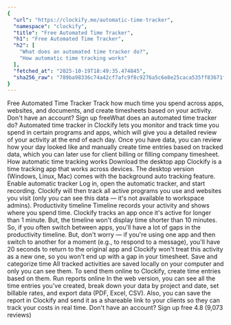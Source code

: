 ```yaml
---
{
  "url": "https://clockify.me/automatic-time-tracker",
  "namespace": "clockify",
  "title": "Free Automated Time Tracker",
  "h1": "Free Automated Time Tracker",
  "h2": [
    "What does an automated time tracker do?",
    "How automatic time tracking works"
  ],
  "fetched_at": "2025-10-19T18:49:35.474845",
  "sha256_raw": "789ba98336c74a42cf7afc9f8c9276a5c6e8e25caca535ff83671fa2a7aff082"
}
---
```


Free Automated Time Tracker
Track how much time you spend across apps, websites, and documents, and create timesheets based on your activity.
Don't have an account? Sign up freeWhat does an automated time tracker do?
Automated time tracker in Clockify lets you monitor and track time you spend in certain programs and apps, which will give you a detailed review of your activity at the end of each day.
Once you have data, you can review how your day looked like and manually create time entries based on tracked data, which you can later use for client billing or filling company timesheet.
How automatic time tracking works
Download the desktop app
Clockify is a time tracking app that works across devices. The desktop version (Windows, Linux, Mac) comes with the background auto tracking feature.
Enable automatic tracker
Log in, open the automatic tracker, and start recording. Clockify will then track all active programs you use and websites you visit (only you can see this data — it's not available to workspace admins).
Productivity timeline
Timeline records your activity and shows where you spend time.
Clockify tracks an app once it's active for longer than 1 minute. But, the timeline won't display time shorter than 10 minutes. So, if you often switch between apps, you'll have a lot of gaps in the productivity timeline.
But, don't worry — if you're using one app and then switch to another for a moment (e.g., to respond to a message), you'll have 20 seconds to return to the original app and Clockify won't treat this activity as a new one, so you won't end up with a gap in your timesheet.
Save and categorize time
All tracked activities are saved locally on your computer and only you can see them. To send them online to Clockify, create time entries based on them.
Run reports online
In the web version, you can see all the time entries you've created, break down your data by project and date, set billable rates, and export data (PDF, Excel, CSV).
Also, you can save the report in Clockify and send it as a shareable link to your clients so they can track your costs in real time.
Don't have an account? Sign up free
4.8 (9,073 reviews)
